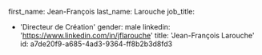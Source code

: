 first_name: Jean-François
last_name: Larouche
job_title:
  - 'Directeur de Création'
gender: male
linkedin: 'https://www.linkedin.com/in/jflarouche'
title: 'Jean-François Larouche'
id: a7de20f9-a685-4ad3-9364-ff8b2b3d8fd3

